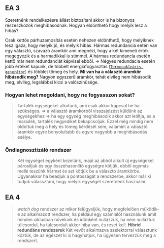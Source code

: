 ## EA 3
Szeretnénk rendelkezésre állást biztosítani akkor is ha bizonyos részeszközök meghibásodnak. Hogyan eldönthető hogy melyik lesz a hibás?

Csak kettős párhuzamosítás esetén nehezen eldönthető, hogy melyiknek lesz igaza, hogy melyik jó, és melyik hibás. Hármas redundancia eetén van egy választó, szavazó áramkör ami megnézi, hogy a két kimeneti érték megegyezik és a harmadikkal is stimmel. A hármas redundancia esetén kettő már nem redundanciát képvisel ebből. => Négyes redundacia esetén jobb értéket kapunk, de többelt energiafogyasztás ([`Termonukleáris generátor`](https://hu.wikipedia.org/wiki/Termoelektromos_gener%C3%A1tor)) és többlet tömeg és hely.
**Mi van ha a választó áramkör hibásodik meg?** Nagyon egyszerű áramkör, tehát elvileg nem hibásodik meg, elvileg, legalábbsi kicsi a valószínűsége.

### Hogyan lehet megoldani, hogy ne fogyasszon sokat?
> Tartalék egységeket alkotunk, ami csak akkor kapcsol be ha szükséges. => a választó áramkörből visszajelzést küldünk az egységekhez => ha egy egység meghibásodik akkor azt letiltja, és a maradék, tartalék negyediket bekapcsoljuk. Ezzel még mindig nem oldottuk meg a hely és tömeg kérdését sem, valamint a választó áramkör egyre bonyolultabb és egyre nagyobb a meghibásodás esélye.

### Öndiagnosztizáló rendszer
> Két egységet egyként kezelünk, majd az abból alkult új egységeket párosítjuk és egy összehasonlító egységre kötjük, ebből egymás mellé teszünk hármat és azt kötjük be a választó áramkörbe. 
> Ugyanakkor ha beadjuk a pontosságát a rendszerbe, akkor már ki tudjuk válassztani, hogy melyik egységet szeretnénk használni.

## EA 4
> *watch dog* rendszer az mikor felügyeljük, hogy megfelelően működik-e az alkalmazott rendszer, ha például egy számlálót használunk amit minden ciklusban növelünk és időnként nullázzuk, ha nem nulláztuk túlcsordul, ha túlcsordult akkor hiba van, és reset kell.
**Hibrid redundáns rendszerek** 
Két vevőt alkalmazva szelektorral választunk köztük, de az egészet ki is hagyhatjuk, ha ügyesen tervezzük meg a rendszert.
